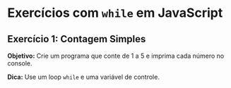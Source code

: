 # Exercícios com `while` em JavaScript
 
## Exercício 1: Contagem Simples

**Objetivo:** Crie um programa que conte de 1 a 5 e imprima cada número no console.
 
**Dica:** Use um loop `while` e uma variável de controle.